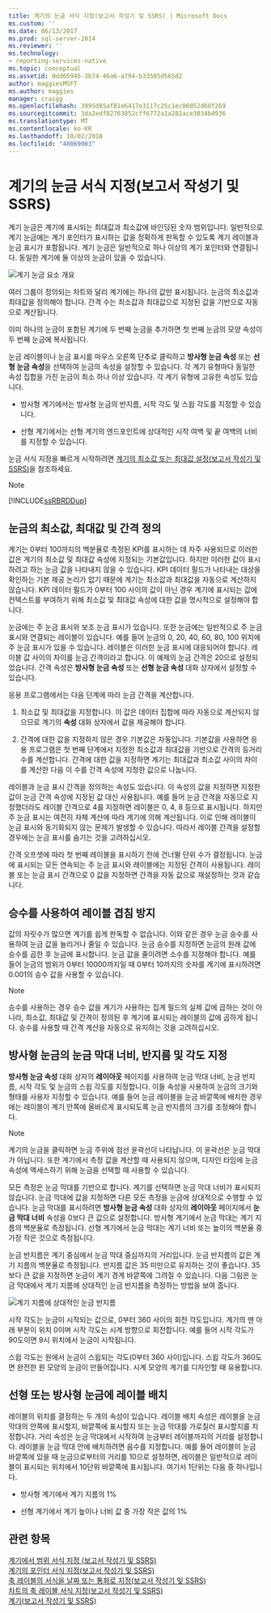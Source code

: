 ```yaml
---
title: 계기의 눈금 서식 지정(보고서 작성기 및 SSRS) | Microsoft Docs
ms.custom: ''
ms.date: 06/13/2017
ms.prod: sql-server-2014
ms.reviewer: ''
ms.technology:
- reporting-services-native
ms.topic: conceptual
ms.assetid: 0dd65945-3b74-46a6-a794-b33585d565d2
author: maggiesMSFT
ms.author: maggies
manager: craigg
ms.openlocfilehash: 3995d85af81e6417e3117c25c1ec06052d60f269
ms.sourcegitcommit: 3da2edf82763852cff6772a1a282ace3034b4936
ms.translationtype: MT
ms.contentlocale: ko-KR
ms.lasthandoff: 10/02/2018
ms.locfileid: "48069003"
---
```

# <a name="formatting-scales-on-a-gauge-report-builder-and-ssrs"></a>계기의 눈금 서식 지정(보고서 작성기 및 SSRS)
  계기 눈금은 계기에 표시되는 최대값과 최소값에 바인딩된 숫자 범위입니다. 일반적으로 계기 눈금에는 계기 포인터가 표시하는 값을 정확하게 판독할 수 있도록 계기 레이블과 눈금 표시가 포함됩니다. 계기 눈금은 일반적으로 하나 이상의 계기 포인터와 연결됩니다. 동일한 계기에 둘 이상의 눈금이 있을 수 있습니다.  
  
 ![계기 눈금 요소 개요](../media/scaleoverviewdiagram.gif "계기 눈금 요소 개요")  
  
 여러 그룹이 정의되는 차트와 달리 계기에는 하나의 값만 표시됩니다. 눈금의 최소값과 최대값을 정의해야 합니다. 간격 수는 최소값과 최대값으로 지정된 값을 기반으로 자동으로 계산됩니다.  
  
 이미 하나의 눈금이 포함된 계기에 두 번째 눈금을 추가하면 첫 번째 눈금의 모양 속성이 두 번째 눈금에 복사됩니다.  
  
 눈금 레이블이나 눈금 표시를 마우스 오른쪽 단추로 클릭하고 **방사형 눈금 속성** 또는 **선형 눈금 속성**을 선택하여 눈금의 속성을 설정할 수 있습니다. 각 계기 유형마다 동일한 속성 집합을 가진 눈금이 최소 하나 이상 있습니다. 각 계기 유형에 고유한 속성도 있습니다.  
  
-   방사형 계기에서는 방사형 눈금의 반지름, 시작 각도 및 스윕 각도를 지정할 수 있습니다.  
  
-   선형 계기에서는 선형 계기의 엔드포인트에 상대적인 시작 여백 및 끝 여백의 너비를 지정할 수 있습니다.  
  
 눈금 서식 지정을 빠르게 시작하려면 [계기의 최소값 또는 최대값 설정&#40;보고서 작성기 및 SSRS&#41;](set-a-minimum-or-maximum-on-a-gauge-report-builder-and-ssrs.md)을 참조하세요.  
  
> [!NOTE]  
>  [!INCLUDE[ssRBRDDup](../../includes/ssrbrddup-md.md)]  
  
##  <a name="DefiningMinMax"></a> 눈금의 최소값, 최대값 및 간격 정의  
 계기는 0부터 100까지의 백분율로 측정된 KPI를 표시하는 데 자주 사용되므로 이러한 값은 계기의 최소값 및 최대값 속성에 지정되는 기본값입니다. 하지만 이러한 값이 표시하려고 하는 눈금 값을 나타내지 않을 수 있습니다. KPI 데이터 필드가 나타내는 대상을 확인하는 기본 제공 논리가 없기 때문에 계기는 최소값과 최대값을 자동으로 계산하지 않습니다. KPI 데이터 필드가 0부터 100 사이의 값이 아닌 경우 계기에 표시되는 값에 컨텍스트를 부여하기 위해 최소값 및 최대값 속성에 대한 값을 명시적으로 설정해야 합니다.  
  
 눈금에는 주 눈금 표시와 보조 눈금 표시가 있습니다. 또한 눈금에는 일반적으로 주 눈금 표시와 연결되는 레이블이 있습니다. 예를 들어 눈금의 0, 20, 40, 60, 80, 100 위치에 주 눈금 표시가 있을 수 있습니다. 레이블은 이러한 눈금 표시에 대응되어야 합니다. 레이블 값 사이의 차이를 눈금 간격이라고 합니다. 이 예제의 눈금 간격은 20으로 설정되었습니다. 간격 속성은 **방사형 눈금 속성** 또는 **선형 눈금 속성** 대화 상자에서 설정할 수 있습니다.  
  
 응용 프로그램에서는 다음 단계에 따라 눈금 간격을 계산합니다.  
  
1.  최소값 및 최대값을 지정합니다. 이 값은 데이터 집합에 따라 자동으로 계산되지 않으므로 계기의 **속성** 대화 상자에서 값을 제공해야 합니다.  
  
2.  간격에 대한 값을 지정하지 않은 경우 기본값은 자동입니다. 기본값을 사용하면 응용 프로그램은 첫 번째 단계에서 지정한 최소값과 최대값을 기반으로 간격의 등거리 수를 계산합니다. 간격에 대한 값을 지정하면 계기는 최대값과 최소값 사이의 차이를 계산한 다음 이 수를 간격 속성에 지정한 값으로 나눕니다.  
  
 레이블과 눈금 표시 간격을 정의하는 속성도 있습니다. 이 속성의 값을 지정하면 지정한 값이 눈금 간격 속성에 지정된 값 대신 사용됩니다. 예를 들어 눈금 간격을 자동으로 지정했더라도 레이블 간격으로 4를 지정하면 레이블은 0, 4, 8 등으로 표시됩니다. 하지만 주 눈금 표시는 여전히 자체 계산에 따라 계기에 의해 계산됩니다. 이로 인해 레이블이 눈금 표시와 동기화되지 않는 문제가 발생할 수 있습니다. 따라서 레이블 간격을 설정할 경우에는 눈금 표시를 숨기는 것을 고려하십시오.  
  
 간격 오프셋에 따라 첫 번째 레이블을 표시하기 전에 건너뛸 단위 수가 결정됩니다. 눈금에 표시되는 모든 연속되는 주 눈금 표시와 레이블에는 지정된 간격이 사용됩니다. 레이블 또는 눈금 표시 간격으로 0 값을 지정하면 간격을 자동 값으로 재설정하는 것과 같습니다.  
  
  
##  <a name="ReducingCollisions"></a> 승수를 사용하여 레이블 겹침 방지  
 값의 자릿수가 많으면 계기를 쉽게 판독할 수 없습니다. 이와 같은 경우 눈금 승수를 사용하여 눈금 값을 늘리거나 줄일 수 있습니다. 눈금 승수를 지정하면 눈금의 원래 값에 승수를 곱한 후 눈금에 표시합니다. 눈금 값을 줄이려면 소수를 지정해야 합니다. 예를 들어 눈금의 범위가 0부터 10000까지일 때 0부터 10까지의 숫자를 계기에 표시하려면 0.001의 승수 값을 사용할 수 있습니다.  
  
> [!NOTE]  
>  승수를 사용하는 경우 승수 값을 계기가 사용하는 집계 필드의 실제 값에 곱하는 것이 아니라, 최소값, 최대값 및 간격이 정의된 후 계기에 표시되는 레이블의 값에 곱하게 됩니다. 승수를 사용할 때 간격 계산을 자동으로 유지하는 것을 고려하십시오.  
  
  
##  <a name="SpecifyingScaleBar"></a> 방사형 눈금의 눈금 막대 너비, 반지름 및 각도 지정  
 **방사형 눈금 속성** 대화 상자의 **레이아웃** 페이지를 사용하여 눈금 막대 너비, 눈금 반지름, 시작 각도 및 눈금의 스윕 각도를 지정합니다. 이들 속성을 사용하여 눈금의 크기와 형태를 사용자 지정할 수 있습니다. 예를 들어 눈금 레이블을 눈금 바깥쪽에 배치한 경우에는 레이블이 계기 안쪽에 올바르게 표시되도록 눈금 반지름의 크기를 조정해야 합니다.  
  
> [!NOTE]  
>  계기의 눈금을 클릭하면 눈금 주위에 점선 윤곽선이 나타납니다. 이 윤곽선은 눈금 막대가 아닙니다. 또한 계기에서 측정 값을 계산할 때 사용되지 않으며, 디자인 타임에 눈금 속성에 액세스하기 위해 눈금을 선택할 때 사용할 수 있습니다.  
  
 모든 측정은 눈금 막대를 기반으로 합니다. 계기를 선택하면 눈금 막대 너비가 표시되지 않습니다. 눈금 막대에 값을 지정하면 다른 모든 측정을 눈금에 상대적으로 수행할 수 있습니다. 눈금 막대를 표시하려면 **방사형 눈금 속성** 대화 상자의 **레이아웃** 페이지에서 **눈금 막대 너비** 속성을 0보다 큰 값으로 설정합니다. 방사형 계기에서 눈금 막대는 계기 지름의 백분율로 측정됩니다. 선형 계기에서 눈금 막대는 계기 너비 또는 높이의 백분율 중 가장 작은 것으로 측정됩니다.  
  
 눈금 반지름은 계기 중심에서 눈금 막대 중심까지의 거리입니다. 눈금 반지름의 값은 계기 지름의 백분율로 측정됩니다. 반지름 값은 35 미만으로 유지하는 것이 좋습니다. 35보다 큰 값을 지정하면 눈금이 계기 경계 바깥쪽에 그려질 수 있습니다. 다음 그림은 눈금 막대에서 계기 지름에 상대적인 눈금 반지름을 측정하는 방법을 보여 줍니다.  
  
 ![계기 지름에 상대적인 눈금 반지름](../media/scaleradiusdiagram.gif "계기 지름에 상대적인 눈금 반지름")  
  
 시작 각도는 눈금이 시작되는 값으로, 0부터 360 사이의 회전 각도입니다. 계기의 맨 아래 부분이 위치 0이며 시작 각도는 시계 방향으로 회전합니다. 예를 들어 시작 각도가 90도이면 9시 위치에서 눈금이 시작됩니다.  
  
 스윕 각도는 원에서 눈금이 스윕되는 각도(0부터 360 사이)입니다. 스윕 각도가 360도면 완전한 원 모양의 눈금이 만들어집니다. 시계 모양의 계기를 디자인할 때 유용합니다.  
  
  
##  <a name="PositioningLabels"></a> 선형 또는 방사형 눈금에 레이블 배치  
 레이블의 위치를 결정하는 두 개의 속성이 있습니다. 레이블 배치 속성은 레이블을 눈금 막대의 안쪽에 표시할지, 바깥쪽에 표시할지 또는 눈금 막대를 가로질러 표시할지를 지정합니다. 거리 속성은 눈금 막대에서 시작하여 눈금부터 레이블까지의 거리를 설정합니다. 레이블을 눈금 막대 안에 배치하려면 음수를 지정합니다. 예를 들어 레이블이 눈금 바깥쪽에 있을 때 눈금으로부터의 거리를 10으로 설정하면, 레이블은 일반적으로 레이블이 표시되는 위치에서 10단위 바깥쪽에 표시됩니다. 여기서 1단위는 다음 중 하나입니다.  
  
-   방사형 계기에서 계기 지름의 1%  
  
-   선형 계기에서 계기 높이나 너비 값 중 가장 작은 값의 1%  
  
## <a name="see-also"></a>관련 항목  
 [계기에서 범위 서식 지정 &#40;보고서 작성기 및 SSRS&#41;](formatting-ranges-on-a-gauge-report-builder-and-ssrs.md)   
 [계기의 포인터 서식 지정&#40;보고서 작성기 및 SSRS&#41;](formatting-pointers-on-a-gauge-report-builder-and-ssrs.md)   
 [축 레이블의 서식을 날짜 또는 통화로 지정&#40;보고서 작성기 및 SSRS&#41;](format-axis-labels-as-dates-or-currencies-report-builder-and-ssrs.md)   
 [차트의 축 레이블 서식 지정&#40;보고서 작성기 및 SSRS&#41;](formatting-axis-labels-on-a-chart-report-builder-and-ssrs.md)   
 [계기&#40;보고서 작성기 및 SSRS&#41;](gauges-report-builder-and-ssrs.md)  
  
  
